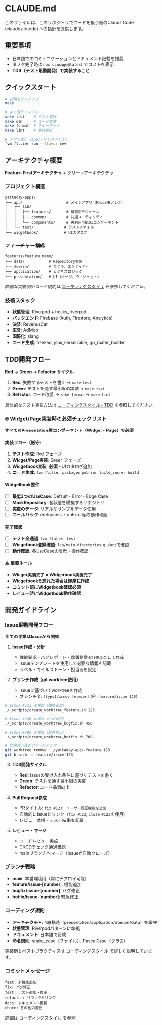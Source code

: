 # CLAUDE.md

このファイルは、このリポジトリでコードを扱う際のClaude Code (claude.ai/code) への指針を提供します。

## **重要事項**

- 日本語でのコミュニケーションとドキュメント記載を推奨
- タスク完了時は `npx ccusage@latest` でコストを表示
- **TDD（テスト駆動開発）で実装すること**

## クイックスタート

```bash
# 初期セットアップ
make

# よく使うコマンド
make test    # テスト実行
make gen     # コード生成
make format  # フォーマット
make lint    # 静的解析

# アプリ実行（app/ディレクトリで）
fvm flutter run --flavor dev
```

## アーキテクチャ概要

**Feature-Firstアーキテクチャ** + クリーンアーキテクチャ

### プロジェクト構造

```
yattaday-apps/
├── app/                    # メインアプリ（Melosモノレポ）
│   ├── lib/
│   │   ├── features/       # 機能別モジュール
│   │   ├── common/         # 共通ユーティリティ
│   │   └── components/     # 再利用可能UIコンポーネント
│   └── test/              # テストファイル
└── widgetbook/            # UIカタログ
```

### フィーチャー構成

```
features/feature_name/
├── data/           # Repository実装
├── domain/         # モデル、エンティティ  
├── application/    # ビジネスロジック
└── presentation/   # UI（ページ、ウィジェット）
```

詳細な実装例やコード規約は [コーディングスタイル](_docs/10_cording_style_flutter.md) を参照してください。

### 技術スタック

- **状態管理**: Riverpod + hooks_riverpod
- **バックエンド**: Firebase (Auth, Firestore, Analytics)
- **決済**: RevenueCat
- **広告**: AdMob
- **国際化**: slang
- **コード生成**: freezed, json_serializable, go_router_builder

## TDD開発フロー

**Red → Green → Refactor サイクル**

1. **Red**: 失敗するテストを書く → `make test`
2. **Green**: テストを通す最小限の実装 → `make test`  
3. **Refactor**: コード改善 → `make format` → `make lint`

具体的なテスト実装方法は [コーディングスタイル - TDD](_docs/10_cording_style_flutter.md#tddテスト駆動開発) を参照してください。

### **🔥 Widget/Page実装時の必須チェックリスト**

**すべてのPresentation層コンポーネント（Widget・Page）で必須**

#### **実装フロー（厳守）**
1. **テスト作成**: Red フェーズ
2. **Widget/Page実装**: Green フェーズ
3. **Widgetbook実装**: **必須** - UIカタログ追加
4. **コード生成**: `fvm flutter packages pub run build_runner build`

#### **Widgetbook要件**
- [ ] **最低3つのUseCase**: Default・Error・Edge Case
- [ ] **MockRepository**: 各状態を模擬するリポジトリ
- [ ] **実際のデータ**: リアルなサンプルデータ使用
- [ ] **コールバック**: onSuccess・onError等の動作確認

#### **完了確認**
- [ ] **テスト全通過**: `fvm flutter test`
- [ ] **Widgetbook登録確認**: `lib/main.directories.g.dart`で確認
- [ ] **動作確認**: 各UseCaseの表示・操作確認

#### **⚠️ 重要ルール**
- **Widget実装完了 = Widgetbook実装完了**
- **Widgetbookを忘れた場合は即座に作成**
- **コミット前にWidgetbook確認必須**
- **レビュー時にWidgetbook動作確認**

## 開発ガイドライン

### Issue駆動開発フロー

**全ての作業はIssueから開始**

1. **Issue作成・分析**
   - 機能要求・バグレポート・改善提案をIssueとして作成
   - Issueテンプレートを使用して必要な情報を記載
   - ラベル・マイルストーン・担当者を設定

2. **ブランチ作成（git worktree使用）**
   - Issueに基づいてworktreeを作成
   - ブランチ名: `[type]/issue-[number]` (例: `feature/issue-123`)

```bash
# Issue #123 の場合（機能追加）
./_scripts/create_worktree_feature.sh 123

# Issue #456 の場合（バグ修正）
./_scripts/create_worktree_bugfix.sh 456

# Issue #789 の場合（緊急修正）
./_scripts/create_worktree_hotfix.sh 789

# 作業完了後のクリーンアップ
git worktree remove ../yattaday-apps-feature-123
git branch -d feature/issue-123
```

3. **TDD開発サイクル**
   - **Red**: Issueの受け入れ条件に基づくテストを書く
   - **Green**: テストを通す最小限の実装
   - **Refactor**: コード品質向上

4. **Pull Request作成**
   - PRタイトル: `fix #123: ユーザー認証機能を追加`
   - 自動的にIssueとリンク（`fix #123`, `close #123`を使用）
   - レビュー依頼・テスト結果を記載

5. **レビュー・マージ**
   - コードレビュー実施
   - CI/CDチェック通過確認
   - mainブランチへマージ（Issueが自動クローズ）

### ブランチ戦略

- **main**: 本番環境用（常にデプロイ可能）
- **feature/issue-[number]**: 機能追加
- **bugfix/issue-[number]**: バグ修正
- **hotfix/issue-[number]**: 緊急修正

### コーディング規約

- **アーキテクチャ**: 4層構造（presentation/application/domain/data）を厳守
- **状態管理**: Riverpodパターンに準拠
- **ドキュメント**: 日本語で記載
- **命名規則**: snake_case（ファイル）、PascalCase（クラス）

実装例とベストプラクティスは [コーディングスタイル](_docs/10_cording_style_flutter.md) で詳しく説明しています。

### コミットメッセージ

```
feat: 新機能追加
fix: バグ修正
test: テスト追加・修正
refactor: リファクタリング
docs: ドキュメント更新
chore: その他の変更
```

詳細は [コーディングスタイル](_docs/10_cording_style_flutter.md) を参照
